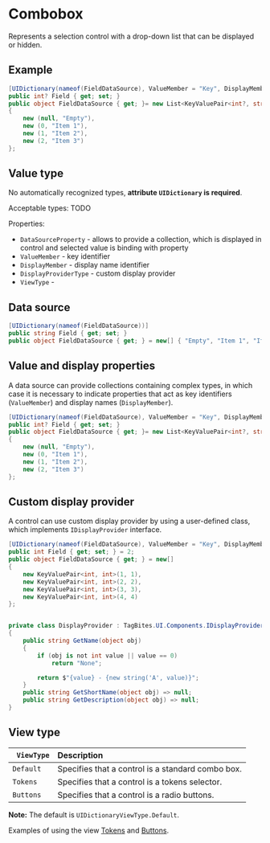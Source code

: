 # Combobox

Represents a selection control with a drop-down list that can be displayed or hidden.

##  Example

```csharp
[UIDictionary(nameof(FieldDataSource), ValueMember = "Key", DisplayMember = "Value")]
public int? Field { get; set; }
public object FieldDataSource { get; }= new List<KeyValuePair<int?, string>>()
{
    new (null, "Empty"),
    new (0, "Item 1"),
    new (1, "Item 2"),
    new (2, "Item 3")
};
```

## Value type

No automatically recognized types, **attribute `UIDictionary` is required**.

Acceptable types: TODO

Properties:
- `DataSourceProperty` - allows to provide a collection, which is displayed in control and selected value is binding with property
- `ValueMember` - key identifier
- `DisplayMember` - display name identifier
- `DisplayProviderType` - custom display provider
- `ViewType` - 

## Data source

```csharp
[UIDictionary(nameof(FieldDataSource))]
public string Field { get; set; }
public object FieldDataSource { get; } = new[] { "Empty", "Item 1", "Item 2", "Item 3" };
```

## Value and display properties

A data source can provide collections containing complex types, in which case it is necessary to indicate properties that act as key identifiers (`ValueMember`) and display names (`DisplayMember`).

```csharp
[UIDictionary(nameof(FieldDataSource), ValueMember = "Key", DisplayMember = "Value")]
public int? Field { get; set; }
public object FieldDataSource { get; }= new List<KeyValuePair<int?, string>>()
{
    new (null, "Empty"),
    new (0, "Item 1"),
    new (1, "Item 2"),
    new (2, "Item 3")
};
```

## Custom display provider
A control can use custom display provider by using a user-defined class, which implements `IDisplayProvider` interface.

```csharp
[UIDictionary(nameof(FieldDataSource), ValueMember = "Key", DisplayMember = "Value", DisplayProviderType = typeof(DisplayProvider))]
public int Field { get; set; } = 2;
public object FieldDataSource { get; } = new[]
{
    new KeyValuePair<int, int>(1, 1),
    new KeyValuePair<int, int>(2, 2),
    new KeyValuePair<int, int>(3, 3),
    new KeyValuePair<int, int>(4, 4)
};


private class DisplayProvider : TagBites.UI.Components.IDisplayProvider
{
    public string GetName(object obj)
    {
        if (obj is not int value || value == 0)
            return "None";

        return $"{value} - {new string('A', value)}";
    }
    public string GetShortName(object obj) => null;
    public string GetDescription(object obj) => null;
}
```

## View type
|` ViewType`    | Description | 
| ------------- |:------------- 
| `Default` | Specifies that a control is a standard combo box. |
| `Tokens` | Specifies that a control is a tokens selector. |
| `Buttons` | Specifies that a control is a radio buttons. |

**Note:** The default is `UIDictionaryViewType.Default`.

Examples of using the view [Tokens](tokens.md) and [Buttons](buttons.md).